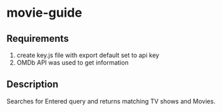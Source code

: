 # movie-guide

## Requirements
1. create key.js file with export default set to api key
2. OMDb API was used to get information

## Description
Searches for Entered query and returns matching TV shows and Movies.
